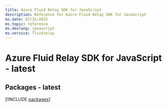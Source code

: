 ```yaml
---
title: Azure Fluid Relay SDK for JavaScript
description: Reference for Azure Fluid Relay SDK for JavaScript
ms.date: 07/31/2025
ms.topic: reference
ms.devlang: javascript
ms.service: fluidrelay
---
```

# Azure Fluid Relay SDK for JavaScript - latest
## Packages - latest
[!INCLUDE [packages](fluid-relay-index.md)]
